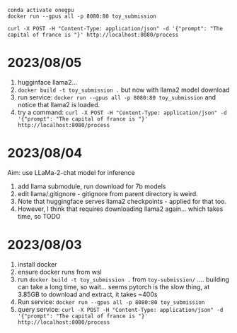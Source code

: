 ```
conda activate onegpu
docker run --gpus all -p 8080:80 toy_submission

curl -X POST -H "Content-Type: application/json" -d '{"prompt": "The capital of france is "}' http://localhost:8080/process
```
# 2023/08/05
1. hugginface llama2...
2. `docker build -t toy_submission .` but now with llama2 model download
3. run service: `docker run --gpus all -p 8080:80 toy_submission` and notice that llama2 is loaded.
4. try a command: `curl -X POST -H "Content-Type: application/json" -d '{"prompt": "The capital of france is "}' http://localhost:8080/process`


# 2023/08/04
Aim: use LLaMa-2-chat model for inference
1. add llama submodule, run download for 7b models
2. edit llama/.gitignore - gitignore from parent directory is weird.
3. Note that huggingface serves llama2 checkpoints - applied for that too.
4. However, I think that requires downloading llama2 again... which takes time, so TODO

# 2023/08/03
1. install docker
2. ensure docker runs from wsl
3. run `docker build -t toy_submission .` from `toy-submission/` .... building can take a long time, so wait... seems pytorch is the slow thing, at 3.85GB to download and extract, it takes ~400s
4. Run service: `docker run --gpus all -p 8080:80 toy_submission`
5. query service: `curl -X POST -H "Content-Type: application/json" -d '{"prompt": "The capital of france is "}' http://localhost:8080/process`
